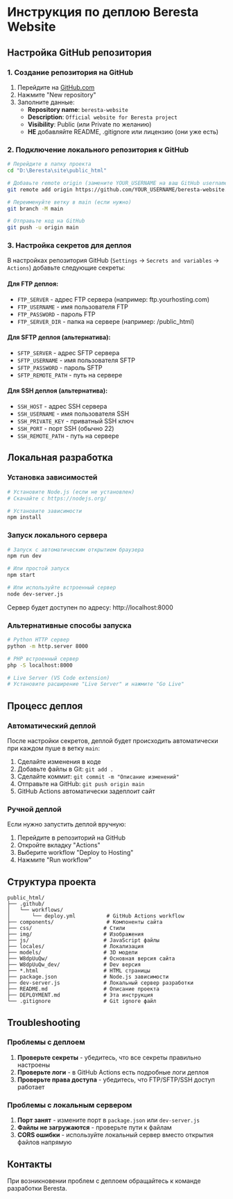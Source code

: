 # Инструкция по деплою Beresta Website

## Настройка GitHub репозитория

### 1. Создание репозитория на GitHub

1. Перейдите на [GitHub.com](https://github.com)
2. Нажмите "New repository"
3. Заполните данные:
   - **Repository name**: `beresta-website`
   - **Description**: `Official website for Beresta project`
   - **Visibility**: Public (или Private по желанию)
   - **НЕ** добавляйте README, .gitignore или лицензию (они уже есть)

### 2. Подключение локального репозитория к GitHub

```bash
# Перейдите в папку проекта
cd "D:\Beresta\site\public_html"

# Добавьте remote origin (замените YOUR_USERNAME на ваш GitHub username)
git remote add origin https://github.com/YOUR_USERNAME/beresta-website.git

# Переименуйте ветку в main (если нужно)
git branch -M main

# Отправьте код на GitHub
git push -u origin main
```

### 3. Настройка секретов для деплоя

В настройках репозитория GitHub (`Settings` → `Secrets and variables` → `Actions`) добавьте следующие секреты:

#### Для FTP деплоя:
- `FTP_SERVER` - адрес FTP сервера (например: ftp.yourhosting.com)
- `FTP_USERNAME` - имя пользователя FTP
- `FTP_PASSWORD` - пароль FTP
- `FTP_SERVER_DIR` - папка на сервере (например: /public_html)

#### Для SFTP деплоя (альтернатива):
- `SFTP_SERVER` - адрес SFTP сервера
- `SFTP_USERNAME` - имя пользователя SFTP
- `SFTP_PASSWORD` - пароль SFTP
- `SFTP_REMOTE_PATH` - путь на сервере

#### Для SSH деплоя (альтернатива):
- `SSH_HOST` - адрес SSH сервера
- `SSH_USERNAME` - имя пользователя SSH
- `SSH_PRIVATE_KEY` - приватный SSH ключ
- `SSH_PORT` - порт SSH (обычно 22)
- `SSH_REMOTE_PATH` - путь на сервере

## Локальная разработка

### Установка зависимостей

```bash
# Установите Node.js (если не установлен)
# Скачайте с https://nodejs.org/

# Установите зависимости
npm install
```

### Запуск локального сервера

```bash
# Запуск с автоматическим открытием браузера
npm run dev

# Или простой запуск
npm start

# Или используйте встроенный сервер
node dev-server.js
```

Сервер будет доступен по адресу: http://localhost:8000

### Альтернативные способы запуска

```bash
# Python HTTP сервер
python -m http.server 8000

# PHP встроенный сервер
php -S localhost:8000

# Live Server (VS Code extension)
# Установите расширение "Live Server" и нажмите "Go Live"
```

## Процесс деплоя

### Автоматический деплой

После настройки секретов, деплой будет происходить автоматически при каждом пуше в ветку `main`:

1. Сделайте изменения в коде
2. Добавьте файлы в Git: `git add .`
3. Сделайте коммит: `git commit -m "Описание изменений"`
4. Отправьте на GitHub: `git push origin main`
5. GitHub Actions автоматически задеплоит сайт

### Ручной деплой

Если нужно запустить деплой вручную:

1. Перейдите в репозиторий на GitHub
2. Откройте вкладку "Actions"
3. Выберите workflow "Deploy to Hosting"
4. Нажмите "Run workflow"

## Структура проекта

```
public_html/
├── .github/
│   └── workflows/
│       └── deploy.yml          # GitHub Actions workflow
├── components/                 # Компоненты сайта
├── css/                       # Стили
├── img/                       # Изображения
├── js/                        # JavaScript файлы
├── locales/                   # Локализация
├── models/                    # 3D модели
├── W8dpUuQw/                  # Основная версия сайта
├── W8dpUuQw_dev/              # Dev версия
├── *.html                     # HTML страницы
├── package.json               # Node.js зависимости
├── dev-server.js              # Локальный сервер разработки
├── README.md                  # Описание проекта
├── DEPLOYMENT.md              # Эта инструкция
└── .gitignore                 # Git ignore файл
```

## Troubleshooting

### Проблемы с деплоем

1. **Проверьте секреты** - убедитесь, что все секреты правильно настроены
2. **Проверьте логи** - в GitHub Actions есть подробные логи деплоя
3. **Проверьте права доступа** - убедитесь, что FTP/SFTP/SSH доступ работает

### Проблемы с локальным сервером

1. **Порт занят** - измените порт в `package.json` или `dev-server.js`
2. **Файлы не загружаются** - проверьте пути к файлам
3. **CORS ошибки** - используйте локальный сервер вместо открытия файлов напрямую

## Контакты

При возникновении проблем с деплоем обращайтесь к команде разработки Beresta.
